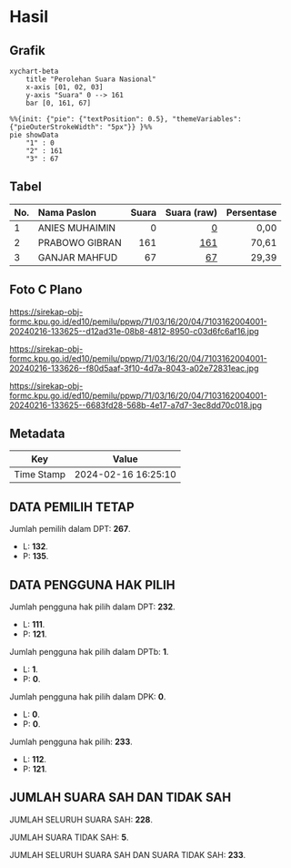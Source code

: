 # Hasil

## Grafik

```mermaid
xychart-beta
    title "Perolehan Suara Nasional"
    x-axis [01, 02, 03]
    y-axis "Suara" 0 --> 161
    bar [0, 161, 67]
```

```mermaid
%%{init: {"pie": {"textPosition": 0.5}, "themeVariables": {"pieOuterStrokeWidth": "5px"}} }%%
pie showData
    "1" : 0
    "2" : 161
    "3" : 67
```

## Tabel

| No. | Nama Paslon    | Suara | Suara (raw) | Persentase |
|:--- |:-------------- | -----:| -----------:| ----------:|
| 1   | ANIES MUHAIMIN | 0     | [0][p-1]    | 0,00       |
| 2   | PRABOWO GIBRAN | 161   | [161][p-2]  | 70,61      |
| 3   | GANJAR MAHFUD  | 67    | [67][p-3]   | 29,39      |


[p-1]: https://github.com/gigit-pemilu/pemilu-2024/blob/main/pilpres/hitung-suara/sub/71-sulawesi-utara/sub/03-kepulauan-sangihe/sub/16-kendahe/sub/2004-tariang-lama/sub/001-tps/sub/paslon-1.txt
[p-2]: https://github.com/gigit-pemilu/pemilu-2024/blob/main/pilpres/hitung-suara/sub/71-sulawesi-utara/sub/03-kepulauan-sangihe/sub/16-kendahe/sub/2004-tariang-lama/sub/001-tps/sub/paslon-2.txt
[p-3]: https://github.com/gigit-pemilu/pemilu-2024/blob/main/pilpres/hitung-suara/sub/71-sulawesi-utara/sub/03-kepulauan-sangihe/sub/16-kendahe/sub/2004-tariang-lama/sub/001-tps/sub/paslon-3.txt

## Foto C Plano

https://sirekap-obj-formc.kpu.go.id/ed10/pemilu/ppwp/71/03/16/20/04/7103162004001-20240216-133625--d12ad31e-08b8-4812-8950-c03d6fc6af16.jpg

https://sirekap-obj-formc.kpu.go.id/ed10/pemilu/ppwp/71/03/16/20/04/7103162004001-20240216-133626--f80d5aaf-3f10-4d7a-8043-a02e72831eac.jpg

https://sirekap-obj-formc.kpu.go.id/ed10/pemilu/ppwp/71/03/16/20/04/7103162004001-20240216-133625--6683fd28-568b-4e17-a7d7-3ec8dd70c018.jpg


## Metadata

| Key        | Value               |
| ---------- | ------------------- |
| Time Stamp | 2024-02-16 16:25:10 |


## DATA PEMILIH TETAP

Jumlah pemilih dalam DPT: **267**.
 * L: **132**.
 * P: **135**.

## DATA PENGGUNA HAK PILIH

Jumlah pengguna hak pilih dalam DPT: **232**.
 * L: **111**.
 * P: **121**.

Jumlah pengguna hak pilih dalam DPTb: **1**.
 * L: **1**.
 * P: **0**.

Jumlah pengguna hak pilih dalam DPK: **0**.
 * L: **0**.
 * P: **0**.

Jumlah pengguna hak pilih: **233**.
 * L: **112**.
 * P: **121**.

## JUMLAH SUARA SAH DAN TIDAK SAH

JUMLAH SELURUH SUARA SAH: **228**.

JUMLAH SUARA TIDAK SAH: **5**.

JUMLAH SELURUH SUARA SAH DAN SUARA TIDAK SAH: **233**.


